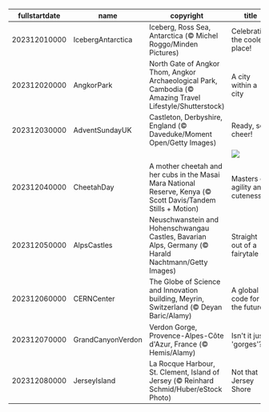 |fullstartdate|name|copyright|title|image|
|--|--|--|--|--|
202312010000|IcebergAntarctica|Iceberg, Ross Sea, Antarctica (© Michel Roggo/Minden Pictures)|Celebrating the coolest place!|![](/en-GB/2023/12/202312010000IcebergAntarctica.jpg)|
202312020000|AngkorPark|North Gate of Angkor Thom, Angkor Archaeological Park, Cambodia (© Amazing Travel Lifestyle/Shutterstock)|A city within a city|![](/en-GB/2023/12/202312020000AngkorPark.jpg)|
202312030000|AdventSundayUK|Castleton, Derbyshire, England (© Daveduke/Moment Open/Getty Images)|Ready, set, cheer!|![](/en-GB/2023/12/202312030000AdventSundayUK.jpg)|
||||![](/en-GB/2023/12/.jpg)|
202312040000|CheetahDay|A mother cheetah and her cubs in the Masai Mara National Reserve, Kenya (© Scott Davis/Tandem Stills + Motion)|Masters of agility and cuteness|![](/en-GB/2023/12/202312040000CheetahDay.jpg)|
202312050000|AlpsCastles|Neuschwanstein and Hohenschwangau Castles, Bavarian Alps, Germany (© Harald Nachtmann/Getty Images)|Straight out of a fairytale|![](/en-GB/2023/12/202312050000AlpsCastles.jpg)|
202312060000|CERNCenter|The Globe of Science and Innovation building, Meyrin, Switzerland (© Deyan Baric/Alamy)|A global code for the future|![](/en-GB/2023/12/202312060000CERNCenter.jpg)|
202312070000|GrandCanyonVerdon|Verdon Gorge, Provence-Alpes-Côte d'Azur, France (© Hemis/Alamy)|Isn't it just 'gorges'?|![](/en-GB/2023/12/202312070000GrandCanyonVerdon.jpg)|
202312080000|JerseyIsland|La Rocque Harbour, St. Clement, Island of Jersey (© Reinhard Schmid/Huber/eStock Photo)|Not that Jersey Shore|![](/en-GB/2023/12/202312080000JerseyIsland.jpg)|

